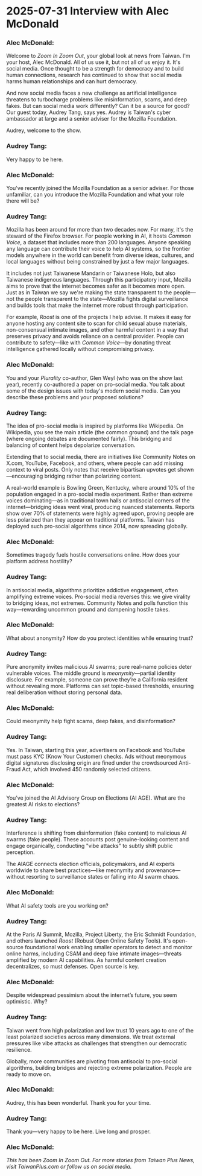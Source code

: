 # 2025-07-31 Interview with Alec McDonald

### Alec McDonald:

Welcome to *Zoom In Zoom Out*, your global look at news from Taiwan. I'm your host, Alec McDonald. All of us use it, but not all of us enjoy it. It's social media. Once thought to be a strength for democracy and to build human connections, research has continued to show that social media harms human relationships and can hurt democracy.

And now social media faces a new challenge as artificial intelligence threatens to turbocharge problems like misinformation, scams, and deep fakes. But can social media work differently? Can it be a source for good? Our guest today, Audrey Tang, says yes. Audrey is Taiwan's cyber ambassador at large and a senior adviser for the Mozilla Foundation.

Audrey, welcome to the show.

### Audrey Tang:

Very happy to be here.

### Alec McDonald:

You've recently joined the Mozilla Foundation as a senior adviser. For those unfamiliar, can you introduce the Mozilla Foundation and what your role there will be?

### Audrey Tang:

Mozilla has been around for more than two decades now. For many, it's the steward of the Firefox browser. For people working in AI, it hosts *Common Voice*, a dataset that includes more than 200 languages. Anyone speaking any language can contribute their voice to help AI systems, so the frontier models anywhere in the world can benefit from diverse ideas, cultures, and local languages without being constrained by just a few major languages.

It includes not just Taiwanese Mandarin or Taiwanese Holo, but also Taiwanese indigenous languages. Through this participatory input, Mozilla aims to prove that the internet becomes safer as it becomes more open. Just as in Taiwan we say we're making the state transparent to the people—not the people transparent to the state—Mozilla fights digital surveillance and builds tools that make the internet more robust through participation.

For example, *Roost* is one of the projects I help advise. It makes it easy for anyone hosting any content site to scan for child sexual abuse materials, non-consensual intimate images, and other harmful content in a way that preserves privacy and avoids reliance on a central provider. People can contribute to safety—like with *Common Voice*—by donating threat intelligence gathered locally without compromising privacy.

### Alec McDonald:

You and your *Plurality* co-author, Glen Weyl (who was on the show last year), recently co-authored a paper on pro-social media. You talk about some of the design issues with today's modern social media. Can you describe these problems and your proposed solutions?

### Audrey Tang:

The idea of pro-social media is inspired by platforms like Wikipedia. On Wikipedia, you see the main article (the common ground) and the talk page (where ongoing debates are documented fairly). This bridging and balancing of content helps depolarize conversation.

Extending that to social media, there are initiatives like Community Notes on X.com, YouTube, Facebook, and others, where people can add missing context to viral posts. Only notes that receive bipartisan upvotes get shown—encouraging bridging rather than polarizing content.

A real-world example is Bowling Green, Kentucky, where around 10% of the population engaged in a pro-social media experiment. Rather than extreme voices dominating—as in traditional town halls or antisocial corners of the internet—bridging ideas went viral, producing nuanced statements. Reports show over 70% of statements were highly agreed upon, proving people are less polarized than they appear on traditional platforms. Taiwan has deployed such pro-social algorithms since 2014, now spreading globally.

### Alec McDonald:

Sometimes tragedy fuels hostile conversations online. How does your platform address hostility?

### Audrey Tang:

In antisocial media, algorithms prioritize addictive engagement, often amplifying extreme voices. Pro-social media reverses this: we give virality to bridging ideas, not extremes. Community Notes and polls function this way—rewarding uncommon ground and dampening hostile takes.

### Alec McDonald:

What about anonymity? How do you protect identities while ensuring trust?

### Audrey Tang:

Pure anonymity invites malicious AI swarms; pure real-name policies deter vulnerable voices. The middle ground is *meonymity*—partial identity disclosure. For example, someone can prove they’re a California resident without revealing more. Platforms can set topic-based thresholds, ensuring real deliberation without storing personal data.

### Alec McDonald:

Could meonymity help fight scams, deep fakes, and disinformation?

### Audrey Tang:

Yes. In Taiwan, starting this year, advertisers on Facebook and YouTube must pass KYC (Know Your Customer) checks. Ads without meonymous digital signatures disclosing origin are fined under the crowdsourced Anti-Fraud Act, which involved 450 randomly selected citizens.

### Alec McDonald:

You’ve joined the AI Advisory Group on Elections (AI AGE). What are the greatest AI risks to elections?

### Audrey Tang:

Interference is shifting from disinformation (fake content) to malicious AI swarms (fake people). These accounts post genuine-looking content and engage organically, conducting "vibe attacks" to subtly shift public perception.

The AIAGE connects election officials, policymakers, and AI experts worldwide to share best practices—like meonymity and provenance—without resorting to surveillance states or falling into AI swarm chaos.

### Alec McDonald:

What AI safety tools are you working on?

### Audrey Tang:

At the Paris AI Summit, Mozilla, Project Liberty, the Eric Schmidt Foundation, and others launched *Roost* (Robust Open Online Safety Tools). It's open-source foundational work enabling smaller operators to detect and monitor online harms, including CSAM and deep fake intimate images—threats amplified by modern AI capabilities. As harmful content creation decentralizes, so must defenses. Open source is key.

### Alec McDonald:

Despite widespread pessimism about the internet’s future, you seem optimistic. Why?

### Audrey Tang:

Taiwan went from high polarization and low trust 10 years ago to one of the least polarized societies across many dimensions. We treat external pressures like vibe attacks as challenges that strengthen our democratic resilience.

Globally, more communities are pivoting from antisocial to pro-social algorithms, building bridges and rejecting extreme polarization. People are ready to move on.

### Alec McDonald:

Audrey, this has been wonderful. Thank you for your time.

### Audrey Tang:

Thank you—very happy to be here. Live long and prosper.

### Alec McDonald:

*This has been Zoom In Zoom Out. For more stories from Taiwan Plus News, visit TaiwanPlus.com or follow us on social media.*
